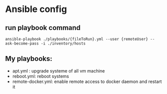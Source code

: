 # Ansible config

## run playbook command 
`ansible-playbook ./playbooks/{fileToRun}.yml --user {remoteUser} --ask-become-pass -i ./inventory/hosts`

## My playbooks:
- apt.yml : upgrade systeme of all vm machine
- reboot.yml: reboot systems
- remote-docker.yml: enable remote access to docker daemon and restart it
